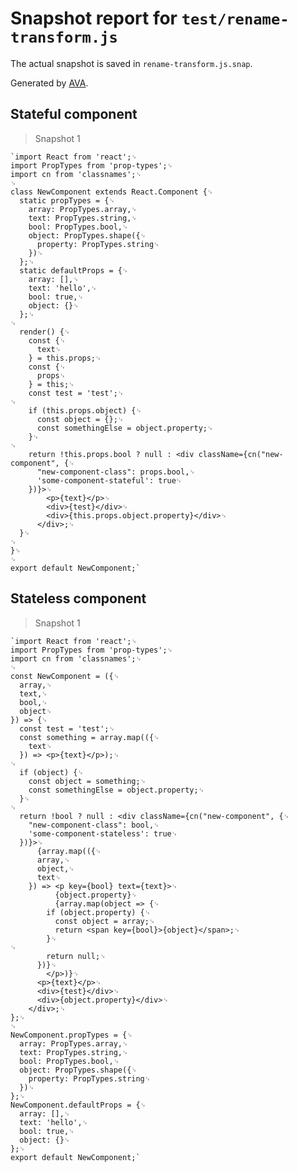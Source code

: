 # Snapshot report for `test/rename-transform.js`

The actual snapshot is saved in `rename-transform.js.snap`.

Generated by [AVA](https://ava.li).

## Stateful component

> Snapshot 1

    `import React from 'react';␊
    import PropTypes from 'prop-types';␊
    import cn from 'classnames';␊
    ␊
    class NewComponent extends React.Component {␊
      static propTypes = {␊
        array: PropTypes.array,␊
        text: PropTypes.string,␊
        bool: PropTypes.bool,␊
        object: PropTypes.shape({␊
          property: PropTypes.string␊
        })␊
      };␊
      static defaultProps = {␊
        array: [],␊
        text: 'hello',␊
        bool: true,␊
        object: {}␊
      };␊
    ␊
      render() {␊
        const {␊
          text␊
        } = this.props;␊
        const {␊
          props␊
        } = this;␊
        const test = 'test';␊
    ␊
        if (this.props.object) {␊
          const object = {};␊
          const somethingElse = object.property;␊
        }␊
    ␊
        return !this.props.bool ? null : <div className={cn("new-component", {␊
          "new-component-class": props.bool,␊
          'some-component-stateful': true␊
        })}>␊
            <p>{text}</p>␊
            <div>{test}</div>␊
            <div>{this.props.object.property}</div>␊
          </div>;␊
      }␊
    ␊
    }␊
    ␊
    export default NewComponent;`

## Stateless component

> Snapshot 1

    `import React from 'react';␊
    import PropTypes from 'prop-types';␊
    import cn from 'classnames';␊
    ␊
    const NewComponent = ({␊
      array,␊
      text,␊
      bool,␊
      object␊
    }) => {␊
      const test = 'test';␊
      const something = array.map(({␊
        text␊
      }) => <p>{text}</p>);␊
    ␊
      if (object) {␊
        const object = something;␊
        const somethingElse = object.property;␊
      }␊
    ␊
      return !bool ? null : <div className={cn("new-component", {␊
        "new-component-class": bool,␊
        'some-component-stateless': true␊
      })}>␊
          {array.map(({␊
          array,␊
          object,␊
          text␊
        }) => <p key={bool} text={text}>␊
              {object.property}␊
              {array.map(object => {␊
            if (object.property) {␊
              const object = array;␊
              return <span key={bool}>{object}</span>;␊
            }␊
    ␊
            return null;␊
          })}␊
            </p>)}␊
          <p>{text}</p>␊
          <div>{test}</div>␊
          <div>{object.property}</div>␊
        </div>;␊
    };␊
    ␊
    NewComponent.propTypes = {␊
      array: PropTypes.array,␊
      text: PropTypes.string,␊
      bool: PropTypes.bool,␊
      object: PropTypes.shape({␊
        property: PropTypes.string␊
      })␊
    };␊
    NewComponent.defaultProps = {␊
      array: [],␊
      text: 'hello',␊
      bool: true,␊
      object: {}␊
    };␊
    export default NewComponent;`
